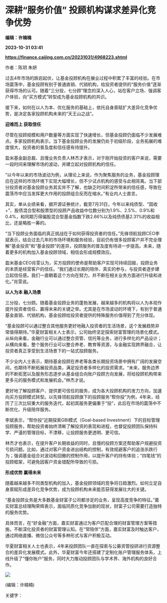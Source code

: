 # 深耕“服务价值” 投顾机构谋求差异化竞争优势
**编辑：许楠楠**

**2023-10-31 03:41**

**https://finance.caijing.com.cn/20231031/4968223.shtml**

作者：陈玥 朱妍

过去4年市场的跌宕起伏，让基金投顾机构在展业过程中积累了丰富的经验。在市场震荡中，基金投顾有别于普通直销、代销机构，给投资者提供的“服务价值”逐渐获得市场的认可。随着“三分投，七分顾”理念的深入人心，站在客户立场、强调客户体验，向“买方模式”转型成为基金投顾机构的共识。

接下来，如何在以人为本、优化服务的基础上，依托自身禀赋扩大差异化竞争优势，是决定各家投顾机构未来的“天王山之战”。

**迎难而上 获取信任**

尽管在投顾规模和用户数量等方面实现了快速增长，但基金投顾仍面临不少发展难点。多家投顾机构表示，当下基金投顾业务的发展仍处于初级阶段，业务拓展的难度很大，投资者的普及度和信任感有待提升。

盈米基金副总裁、且慢业务负责人林杰才表示，对于刚开始投资的客户来说，需要一段时间来理解市场的波动，并建立起对投顾机构的信任。

“以今年以来的市场波动为例，从理论上来说，作为聚焦服务的业务，基金投顾理应在这样的市场环境下实现大幅增长，但不少试点机构的感受与此相背离。当下部分投资者对基金投顾业务其实并不了解，也缺乏时间积淀所带来的信任感，导致在震荡市中应当发挥更大作用的投顾组合反而在缩水。”有业内人士直言。

其实，单从业绩来看，据开源证券统计，截至7月31日，今年以来纯债型、“固收+”、股债混合型和股票型的投顾产品收益中位数分别为1.9%、2.5%、0.9%和0.4%，和同期万得偏股混合型基金指数下跌2.66%以及纯债债基2.31%的收益相比，还是略胜一筹的。

“当下投顾业务面临的真正挑战在于如何获得投资者的信任。”先锋领航投顾CEO李斌表示，结合过去几年的市场环境和服务经验，目前仍有很多投顾客户并不完全理解“基金投资”和“基金投顾”的差异，投顾服务的普及度有待进一步提高。未来，随着更多的机构加入基金投顾领域，相信会形成规模效应。

盈米基金CEO肖雯认为，买方投顾的使命是帮助客户实现可持续回报，投顾业务的本质是经营客户的信任。“我们通过长期的陪伴、真实的参与，与投资者逐步建立起信任感。我们一直朝着这个方向在努力，并不断在相关业务方面进行升级和进化。”肖雯说。

**以人为本 融入场景**

三分投，七分顾。随着基金投顾业务的蓬勃发展，越来越多的机构将以人为本视作提升投资者信任、赢得未来的关键之举。尤其是在市场波动的环境下，有别于普通基金直销、代销机构，基金投顾给投资者提供的特殊服务价值得到了充分体现。

“基金投顾可以通过整合其他服务更好地融入投资者的生活场景，这个发展趋势非常值得期待。”华夏财富相关人士表示，公司始终坚定探索财富管理的场景化模式。从纵向来看，金融行业可以通过整合资管、信托等业务，进行多样化的产品设计；从横向来看，整个服务行业可以整合养老、教育等资源，与金融实现跨界融合，让投资者真正享受到生活场景下的一站式投顾服务。

不少业内人士表示，期待基金投顾在养老等各类长期投资场景中拥有广阔的发展空间，也期待不断拓展投资品类，满足投资者多样化的投资需求。“未来，服务边界的不断拓宽以及服务形态逐步从基金组合向账户投顾方向发展，将给投顾机构带来更多元的服务模式和发展机会。”林杰才说。

更好地了解投顾客户、提供更可信任的服务，成为各大投顾机构的发力方向，加速向买方投顾模式转型。以先锋领航投顾旗下的投顾服务“帮你投”为例，4年来，经历了三次比较重大的服务迭代，起初其服务更偏重于“投”，此后在市场的震荡中不断优化、升级陪伴服务。

李斌表示，“帮你投”近期探索GBI模式（Goal-based Investment）下的目标管理投顾服务，帮助投资者始终清晰了解投资的表现和进程，也督促投顾团队保持科学、严谨的管理目标，不漂移，让投顾服务更透明、更可信。

林杰才也表示，在提升客户长期收益的同时，且慢的投顾方案还帮助客户规避投资亏损问题。比如，通过对客户资金进出结构的控制，有效规避客户的追涨杀跌行为；强调基金组合对波动和回撤的控制作用，以提升客户的持有体验；“四笔钱”的投顾框架，可避免因客户资金错配所导致的亏损。

**形成优势 赢得未来**

随着越来越多不同类型机构的加入，基金投顾领域的竞争将日趋激烈。如何立足自身禀赋形成差异化竞争优势，成为投顾机构未来能否获得发展壮大的关键。

“基金投顾业务是大多数基金财富子公司都涉足的业务，呈现高度竞争的特征。”嘉实财富总经理陶荣辉表示，面临同质化竞争加剧的现状，财富子公司需要打造独特的服务优势。

具体而言，在“好金融”方面，嘉实财富通过为客户匹配合理的财富管理方案等措施，不断深化投资者的财富管理认知。在“常陪伴”方面，嘉实财富及时触达客户，通过网络直播、微信公众号等多种形式与客户积极互动。

华夏财富相关人士也表示，4年来投顾团队一直在探索与公募资管投研进行资源整合的差异化发展模式。此外，华夏财富今年还搭建了定制化账户管理服务体系，上线升级了“懂你账户”服务，同时大力推动投顾团队与学术界、海外机构的良好合作。

![](https://tx1.cdn.caijing.com.cn/2014-03-27/114048455.jpg)

(编辑：许楠楠)

关键字：